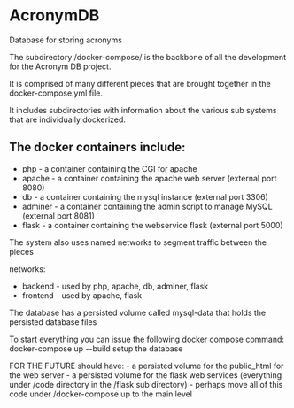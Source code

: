 # AcronymDB
Database for storing acronyms

The subdirectory /docker-compose/ is the backbone of all the development for the Acronym DB project.

It is comprised of many different pieces that are brought together in the docker-compose.yml file.

It includes subdirectories with information about the various sub systems that are individually dockerized.

## The docker containers include:
   * php - a container containing the CGI for apache
   * apache - a container containing the apache web server (external port 8080)
   * db - a container containing the mysql instance (external port 3306)
   * adminer - a container containing the admin script to manage MySQL (external port 8081)
   * flask - a container containing the webservice flask (external port 5000)

The system also uses named networks to segment traffic between the pieces

networks:
   - backend - used by php, apache, db, adminer, flask
   - frontend - used by apache, flask

The database has a persisted volume called mysql-data that holds the persisted database files

To start everything you can issue the following docker compose command:
           docker-compose up --build
           setup the database

FOR THE FUTURE
   should have: 
       - a persisted volume for the public_html for the web server 
       - a persisted volume for the flask web services (everything under /code directory in the /flask sub directory)
       - perhaps move all of this code under /docker-compose up to the main level
